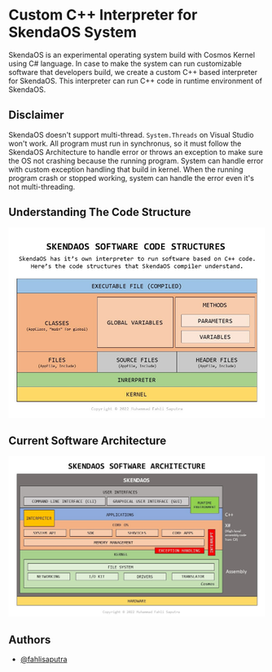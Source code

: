 ﻿# Custom C++ Interpreter for SkendaOS System

SkendaOS is an experimental operating system build with Cosmos Kernel using C# language. In case to make the system can run customizable software that developers build, we create a custom C++ based interpreter for SkendaOS. This interpreter can run C++ code in runtime environment of SkendaOS.

## Disclaimer

SkendaOS doesn't support multi-thread. `System.Threads` on Visual Studio won't work. All program must run in synchronus, so it must follow the SkendaOS Architecture to handle error or throws an exception to make sure the OS not crashing because the running program. System can handle error with custom exception handling that build in kernel. When the running program crash or stopped working, system can handle the error even it's not multi-threading.

## Understanding The Code Structure
![Code Structures](/Resources/Code_Structures.jpg)

## Current Software Architecture
![Software Architecture](/Resources/Sofrware_Architecture.jpg)

## Authors
- [@fahlisaputra](https://www.github.com/fahlisaputra)